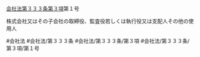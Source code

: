 [会社法第３３３条第３項](会社法＿＿＿＿第３３３条第３項)第１号

株式会社又はその子会社の取締役、監査役若しくは執行役又は支配人その他の使用人


#会社法
#会社法/第３３３条
#会社法/第３３３条/第３項
#会社法/第３３３条/第３項/第１号

